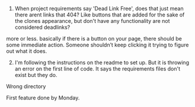 1. When project requirements say 'Dead Link Free', does that just mean there arent links that 404? Like buttons that are added for the sake of the clones appearance, but don't have any functionality are not considered deadlinks?

more or less. basically if there is a button on your page, there should be some immediate action. Someone shouldn’t keep clicking it trying to figure out what it does.

2. I'm following the instructions on the readme to set up. But it is throwing an error on the first line of code. It says the requirements files don't exist but they do.

Wrong directory




First feature done by Monday.
